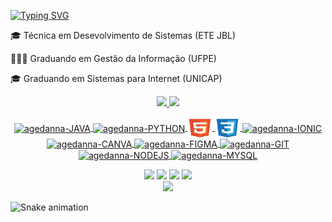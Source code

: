 
[![Typing SVG](https://readme-typing-svg.herokuapp.com?font=Poppins&weight=500&size=24&duration=3500&pause=700&color=F7F7F7&background=FFFFFF00&vCenter=true&width=435&lines=Bem+vindos+ao+meu+perfil.;%E2%9C%A8+%3C+Build+for+developer+%3E+)](https://git.io/typing-svg)

🎓 Técnica em Desevolvimento de Sistemas (ETE JBL)
<div></div>
👩🏽‍💻 Graduando em Gestão da Informação (UFPE) 
 <p></p>
🎓 Graduando em Sistemas para Internet (UNICAP)
  <p></p>

  <p></p>
<div align="center">
  <a href="https://github.com/agedanna">
  <img height="180em" src="https://github-readme-stats.vercel.app/api?username=agedanna&show_icons=true&theme=radical&include_all_commits=true&count_private=true"/>
  <img height="180em" src="https://github-readme-stats.vercel.app/api/top-langs/?username=agedanna&layout=compact&langs_count=7&theme=radical"/>
</div>
<div align="center"><br>
  <img align="center" alt="agedanna-JAVA" height="30" width="40" src="https://cdn.jsdelivr.net/gh/devicons/devicon/icons/java/java-original.svg" />
  <img align="center" alt="agedanna-PYTHON" height="30" width="40" src="https://cdn.jsdelivr.net/gh/devicons/devicon/icons/python/python-original.svg" />       
  <img align="center" alt="agedanna-HTML" height="30" width="40" src="https://raw.githubusercontent.com/devicons/devicon/master/icons/html5/html5-original.svg">
  <img align="center" alt="agedanna-CSS" height="30" width="40" src="https://raw.githubusercontent.com/devicons/devicon/master/icons/css3/css3-original.svg">
  <img align="center" alt="agedanna-IONIC" height="30" width="40" src="https://cdn.jsdelivr.net/gh/devicons/devicon/icons/ionic/ionic-original.svg" />
  <img align="center" alt="agedanna-CANVA" height="30" width="40" src="https://cdn.jsdelivr.net/gh/devicons/devicon/icons/canva/canva-original.svg" />
  <img align="center" alt="agedanna-FIGMA" height="30" width="40" src="https://cdn.jsdelivr.net/gh/devicons/devicon/icons/figma/figma-original.svg" />
  <img align="center" alt="agedanna-GIT" height="30" width="40" src="https://cdn.jsdelivr.net/gh/devicons/devicon/icons/git/git-original.svg" />
  <img align="center" alt="agedanna-NODEJS" height="30" width="40" src="https://cdn.jsdelivr.net/gh/devicons/devicon/icons/nodejs/nodejs-original.svg" />
  <img align="center" alt="agedanna-MYSQL" height="30" width="40" src="https://cdn.jsdelivr.net/gh/devicons/devicon/icons/mysql/mysql-original.svg" />
                
   </div>
  <p></p>
<div> 
  
  <div align="center">
  <a href="https://instagram.com/_beatryz.melo_" target="_blank"><img src="https://img.shields.io/badge/-Instagram-%23E4405F?style=for-the-badge&logo=instagram&logoColor=white" target="_blank"></a>
 	<a href="https://www.twitch.tv/aged_ana" target="_blank"><img src="https://img.shields.io/badge/Twitch-9146FF?style=for-the-badge&logo=twitch&logoColor=white" target="_blank"></a>
  <a href = "mailto:annabeatryz12345@gmail.com"><img src="https://img.shields.io/badge/-Gmail-%23333?style=for-the-badge&logo=gmail&logoColor=white" target="_blank"></a>
  <a href="https://www.linkedin.com/in/anna-beatryz-0508a4233/" target="_blank"><img src="https://img.shields.io/badge/-LinkedIn-%230077B5?style=for-the-badge&logo=linkedin&logoColor=white" target="_blank"></a> 
 </div>
</div>
 <div align="center"> 
  <img src="https://i.redd.it/w3n46nk83ir81.gif" width="50%">
  </div>
 
![Snake animation](https://github.com/agedanna/agedanna/blob/output/github-contribution-grid-snake.svg) 

